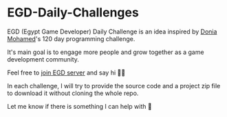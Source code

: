# EGD-Daily-Challenges

EGD (Egypt Game Developer) Daily Challenge is an idea inspired by [Donia Mohamed](https://www.linkedin.com/in/donia-mohamed-abdelrahim)'s 120 day programming challenge.

It's main goal is to engage more people and grow together as a game development community.

Feel free to [join EGD server](https://discord.gg/xndGxgtF) and say hi 🙋‍♂️

In each challenge, I will try to provide the source code and a project zip file to download it without cloning the whole repo.

Let me know if there is something I can help with 👀